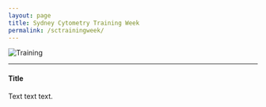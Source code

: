 ```yaml
---
layout: page
title: Sydney Cytometry Training Week
permalink: /sctrainingweek/
---
```


![Training](https://raw.githubusercontent.com/tomashhurst/tomashhurst.github.io/master/images/Antibodies.png)

---

#### Title #### 

Text text text.
